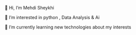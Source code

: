 👋 Hi, I’m Mehdi Sheykhi

👀 I’m interested in python , Data Analysis & Ai

🌱 I’m currently learning new technologies about my interests



<!--
**mahdiSheykhiGithub/mahdiSheykhiGithub** is a ✨ _special_ ✨ repository because its `README.md` (this file) appears on your GitHub profile.

Here are some ideas to get you started:



